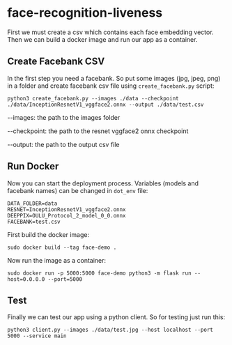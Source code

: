 # face-recognition-liveness

First we must create a csv which contains each face embedding vector. Then we can build a docker image and run our app as a container.

## Create Facebank CSV
In the first step you need a facebank. So put some images (jpg, jpeg, png) in a folder and create facebank csv file using `create_facebank.py` script:
```
python3 create_facebank.py --images ./data --checkpoint ./data/InceptionResnetV1_vggface2.onnx --output ./data/test.csv
```
--images: the path to the images folder

--checkpoint: the path to the resnet vggface2 onnx checkpoint

--output: the path to the output csv file

## Run Docker

Now you can start the deployment process. Variables (models and facebank names) can be changed in `dot_env` file:
```
DATA_FOLDER=data
RESNET=InceptionResnetV1_vggface2.onnx
DEEPPIX=OULU_Protocol_2_model_0_0.onnx
FACEBANK=test.csv
```


First build the docker image:

```
sudo docker build --tag face-demo .
```

Now run the image as a container:

```
sudo docker run -p 5000:5000 face-demo python3 -m flask run --host=0.0.0.0 --port=5000
```

## Test
Finally we can test our app using a python client. So for testing just run this:
```
python3 client.py --images ./data/test.jpg --host localhost --port 5000 --service main 
```
